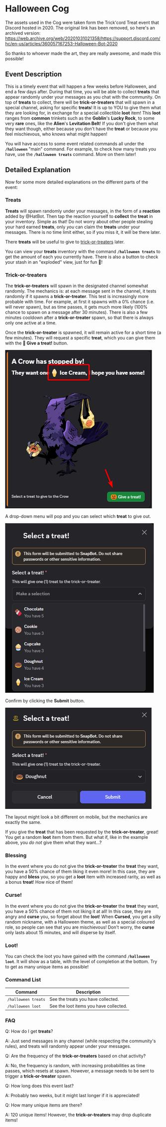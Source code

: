 # Halloween Cog

The assets used in the Cog were taken form the Trick'cord Treat event that Discord hosted in 2020. The original link has been removed, so here's an archived version:
https://web.archive.org/web/20201031021358/https://support.discord.com/hc/en-us/articles/360057167253-Halloween-Bot-2020

So thanks to whoever made the art, they are really awesome, and made this possible!

## Event Description

This is a timely event that will happen a few weeks before Halloween, and end a few days after.
During that time, you will be able to collect **treats** that appear randomly under your messages as you chat with the community.
On top of **treats** to collect, there will be **trick-or-treaters** that will spawn in a special channel, asking for specific **treats**!
It is up to YOU to give them what they are looking for, in exchange for a special collectible **loot** item!
This **loot** ranges from **common** trinkets such as the **Goblin**'s **Lucky Rock**, to some very **rare** ones, like the **Alien**'s **Levitation Belt**!
If you don't give them what they want though, either because you don't have the **treat** or because you feel mischievous, who knows what might happen!

You will have access to some event related commands all under the **``/halloween``** "main" command.
For example, to check how many treats you have, use the **``/halloween treats``** command.
More on them later!

## Detailed Explanation

Now for some more detailed explanations on the different parts of the event:

### Treats

**Treats** will spawn randomly under your messages, in the form of a **reaction** added by @HatBot.
Then tap the reaction yourself to **collect** the **treat** in your inventory.
Simple as that!
Do not worry about other people stealing your hard earned **treats**, only *you* can claim the **treats** under your messages.
There is no time limit either, so if you miss it, it will be there later.

There **treats** will be useful to give to [trick-or-treaters](#trick-or-treaters) later.

You can view your **treats** inventory with the command **``/halloween treats``** to get the amount of each you currently have.
There is also a button to check your stash in an "exploded" view, just for fun 👀!

### Trick-or-treaters

The **trick-or-treaters** will spawn in the designated channel somewhat randomly.
The mechanics is: at each message sent in the channel, it tests randomly if it spawns a **trick-or-treater**.
This test is increasingly more probable with time.
For example, at first it spawns with a 0% chance (i.e. will never spawn), but as time passes, it gets much more likely (100% chance to spawn on a message after 30 minutes).
There is also a few minutes cooldown after a **trick-or-treater** spawn, so that there is always only one active at a time.

Once the **trick-or-treater** is spawned, it will remain active for a short time (a few minutes).
They will request a specific **treat**, which you can give them with the **🎃 Give a treat!** button.

![Active trick-or-treater](../../.github/assets/Halloween_active_trick_or_treater.png "Active trick-or-treater")

A drop-down menu will pop and you can select which **treat** to give out.

![Select a treat](../../.github/assets/Halloween_select_treat.png "Select a treat")

Confirm by clicking the **Submit** button.

![Submit a treat](../../.github/assets/Halloween_submit_treat.png "Submit a treat")

The layout might look a bit different on mobile, but the mechanics are exactly the same.

If you give the **treat** that has been requested by the **trick-or-treater**, great!
You get a random **loot** item from them.
But what if, like in the example above, you *do not* give them what they want...?

### Blessing

In the event where you do not give the **trick-or-treater** the **treat** they want, you have a 50% chance of them liking it even more!
In this case, they are happy and **bless** you, so you get a **loot** item with increased rarity, as well as a bonus **treat**!
How nice of them!

### Curse!

In the event where you do not give the **trick-or-treater** the **treat** they want, you have a 50% chance of them not liking it at all!
In this case, they are angry and **curse** you, so forget about the **loot**!
When **Cursed**, you get a silly random nickname, with a Halloween theme, as well as a special coloured role, so people can see that you are mischievous!
Don't worry, the **curse** only lasts about 15 minutes, and will disperse by itself.

### Loot!

You can check the loot you have gained with the command **``/halloween loot``**.
It will show as a table, with the level of completion at the bottom.
Try to get as many unique items as possible!

### Command List

| Command               | Description                            |
| --------------------- | -------------------------------------- |
| ``/halloween treats`` | See the treats you have collected.     |
| ``/halloween loot``   | See the loot items you have collected. |

### FAQ

Q: How do I get **treats**?

A: Just send messages in any channel (while respecting the community's rules), and treats will randomly appear under your messages.

Q: Are the frequency of the **trick-or-treaters** based on chat activity?

A: No, the frequency is random, with increasing probabilities as time passes, which resets at spawn. However, a message needs to be sent to trigger a **trick-or-treater** spawn.

Q: How long does this event last?

A: Probably two weeks, but it might last longer if it is appreciated!

Q: How many unique items are there?

A: 120 unique items! However, the **trick-or-treaters** may drop duplicate items!

